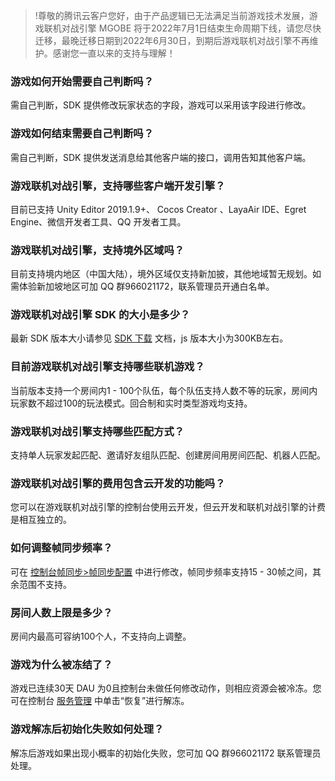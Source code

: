 >!尊敬的腾讯云客户您好，由于产品逻辑已无法满足当前游戏技术发展，游戏联机对战引擎 MGOBE 将于2022年7月1日结束生命周期下线，请您尽快迁移，最晚迁移日期到2022年6月30日，到期后游戏联机对战引擎不再维护。感谢您一直以来的支持与理解！


### 游戏如何开始需要自己判断吗？  
需自己判断，SDK 提供修改玩家状态的字段，游戏可以采用该字段进行修改。

### 游戏如何结束需要自己判断吗？  
需自己判断，SDK 提供发送消息给其他客户端的接口，调用告知其他客户端。

### 游戏联机对战引擎，支持哪些客户端开发引擎？
目前已支持 Unity Editor 2019.1.9+、 Cocos Creator 、LayaAir IDE、Egret Engine、微信开发者工具、QQ 开发者工具。

### 游戏联机对战引擎，支持境外区域吗？

目前支持境内地区（中国大陆），境外区域仅支持新加披，其他地域暂无规划。如需体验新加坡地区可加 QQ 群966021172，联系管理员开通白名单。

### 游戏联机对战引擎 SDK 的大小是多少？
最新 SDK 版本大小请参见 [SDK 下载](https://cloud.tencent.com/document/product/1038/33406) 文档，js 版本大小为300KB左右。

### 目前游戏联机对战引擎支持哪些联机游戏？
当前版本支持一个房间内1 - 100个队伍，每个队伍支持人数不等的玩家，房间内玩家数不超过100的玩法模式。回合制和实时类型游戏均支持。

### 游戏联机对战引擎支持哪些匹配方式？
支持单人玩家发起匹配、邀请好友组队匹配、创建房间用房间匹配、机器人匹配。

### 游戏联机对战引擎的费用包含云开发的功能吗？
您可以在游戏联机对战引擎的控制台使用云开发，但云开发和联机对战引擎的计费是相互独立的。

### 如何调整帧同步频率？


可在 [控制台帧同步>帧同步配置](https://console.cloud.tencent.com/minigamecloud/frame) 中进行修改，帧同步频率支持15 - 30帧之间，其余范围不支持。


### 房间人数上限是多少？
房间内最高可容纳100个人，不支持向上调整。


### 游戏为什么被冻结了？

游戏已连续30天 DAU 为0且控制台未做任何修改动作，则相应资源会被冷冻。您可在控制台 [服务管理](https://console.cloud.tencent.com/minigamecloud/service) 中单击“恢复”进行解冻。



### 游戏解冻后初始化失败如何处理？

解冻后游戏如果出现小概率的初始化失败，您可加 QQ 群966021172 联系管理员处理。
